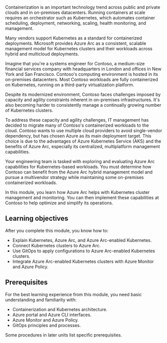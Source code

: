 Containerization is an important technology trend across public and private clouds and in on-premises datacenters. Running containers at scale requires an orchestrator such as Kubernetes, which automates container scheduling, deployment, networking, scaling, health monitoring, and management.

Many vendors support Kubernetes as a standard for containerized deployments. Microsoft provides Azure Arc as a consistent, scalable management model for Kubernetes clusters and their workloads across hybrid and multicloud deployments.

Imagine that you're a systems engineer for Contoso, a medium-size financial services company with headquarters in London and offices in New York and San Francisco. Contoso's computing environment is hosted in its on-premises datacenters. Most Contoso workloads are fully containerized on Kubernetes, running on a third-party virtualization platform.

Despite its modernized environment, Contoso faces challenges imposed by capacity and agility constraints inherent in on-premises infrastructures. It's also becoming harder to consistently manage a continually growing number of Kubernetes clusters.

To address these capacity and agility challenges, IT management has decided to migrate many of Contoso's containerized workloads to the cloud. Contoso wants to use multiple cloud providers to avoid single-vendor dependency, but has chosen Azure as its main deployment target. This choice is due to the advantages of Azure Kubernetes Service (AKS) and the benefits of Azure Arc, especially its centralized, multiplatform management capabilities.

Your engineering team is tasked with exploring and evaluating Azure Arc capabilities for Kubernetes-based workloads. You must determine how Contoso can benefit from the Azure Arc hybrid management model and pursue a multivendor strategy while maintaining some on-premises containerized workloads.

In this module, you learn how Azure Arc helps with Kubernetes cluster management and monitoring. You can then implement these capabilities at Contoso to help optimize and simplify its operations.

## Learning objectives

After you complete this module, you know how to:

- Explain Kubernetes, Azure Arc, and Azure Arc-enabled Kubernetes.
- Connect Kubernetes clusters to Azure Arc.
- Use GitOps to apply configurations to Azure Arc-enabled Kubernetes clusters.
- Integrate Azure Arc-enabled Kubernetes clusters with Azure Monitor and Azure Policy.

## Prerequisites

For the best learning experience from this module, you need basic understanding and familiarity with:

- Containerization and Kubernetes architecture.
- Azure portal and Azure CLI interfaces.
- Azure Monitor and Azure Policy.
- GitOps principles and processes.

Some procedures in later units list specific prerequisites.
